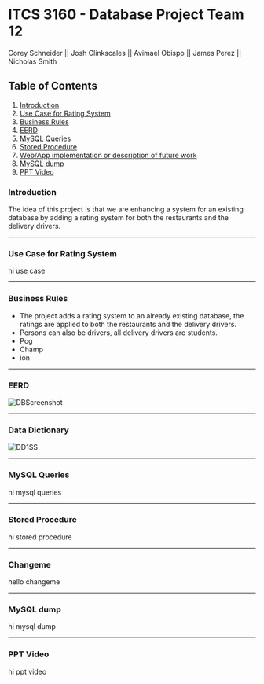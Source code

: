 
# ITCS 3160 - Database Project Team 12
Corey Schneider || Josh Clinkscales || Avimael Obispo || James Perez || Nicholas Smith


## Table of Contents
1. [ Introduction ](#intro)  
2. [ Use Case for Rating System ](#use-case)
3. [ Business Rules](#business-rules)
4. [ EERD ](#eerd)
5. [ MySQL Queries](#mysql-queries)
6. [ Stored Procedure](#stored-procedure)
7. [ Web/App implementation or description of future work](#changeme)
8. [ MySQL dump ](#mysql-dump)
9. [ PPT Video ](#ppt)
  
<a name="intro"></a>  
### Introduction
The idea of this project is that we are enhancing a system for an existing database by adding a rating system for both the restaurants and the delivery drivers.

<hr>

<a name="use-case"></a>  
### Use Case for Rating System
hi use case

<hr>

<a name="business-rules"></a>  
### Business Rules
* The project adds a rating system to an already existing database, the ratings are applied to both the restaurants and the delivery drivers.
* Persons can also be drivers, all delivery drivers are students.
* Pog
* Champ
* ion

<hr>

<a name="eerd"></a>  
### EERD
![DBScreenshot](https://user-images.githubusercontent.com/57717125/99919416-56cacc80-2ceb-11eb-99d8-7b1d0f4f2cb6.png)


<hr>

<a name="DataDictionary"></a>  
### Data Dictionary
![DD1SS](https://user-images.githubusercontent.com/57717125/99921653-c8aa1280-2cf9-11eb-9b20-dfbc06cded2f.png)

<hr>

<a name="mysql-queries"></a>  
### MySQL Queries
hi mysql queries

<hr>

<a name="stored-procedure"></a>  
### Stored Procedure
hi stored procedure

<hr>

<a name="changeme"></a>  
### Changeme
hello changeme

<hr>

<a name="mysql-dump"></a>  
### MySQL dump
hi mysql dump

<hr>

<a name="ppt"></a>  
### PPT Video
hi ppt video
